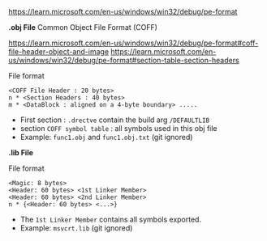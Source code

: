 https://learn.microsoft.com/en-us/windows/win32/debug/pe-format

**.obj File**
Common Object File Format (COFF)

https://learn.microsoft.com/en-us/windows/win32/debug/pe-format#coff-file-header-object-and-image
https://learn.microsoft.com/en-us/windows/win32/debug/pe-format#section-table-section-headers

File format
```
<COFF File Header : 20 bytes>
n * <Section Headers : 40 bytes>
m * <DataBlock : aligned on a 4-byte boundary> .....
```
* First section : `.drectve` contain the build arg `/DEFAULTLIB`
* section `COFF symbol table` : all symbols used in this obj file
* Example: `func1.obj` and `func1.obj.txt` (git ignored)

**.lib File**

File format
```
<Magic: 8 bytes>
<Header: 60 bytes> <1st Linker Member>
<Header: 60 bytes> <2nd Linker Member>
n * {<Header: 60 bytes> <...>}
```

* The `1st Linker Member` contains all symbols exported.
* Example: `msvcrt.lib` (git ignored)
